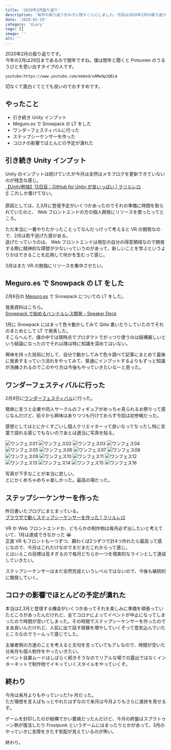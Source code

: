 ```yaml
---
title: '2020年2月振り返り'
description: '毎月の振り返りをログに残すことにしました。今回は2020年2月の振り返り。'
date: '2020-02-29'
category: 'diary'
tags: []
image: ''
alt: ''
---
```


2020年2月の振り返りです。  
今年の2月は29日まであるので閏年ですね。僕は閏年と聞くと Potsunen のうるうびとを思い出すタイプの人です。

`youtube:https://www.youtube.com/embed/oAMw9p2QELA`

切なくて面白くてとても良いのでおすすめです。

## やったこと

- 引き続き Unity インプット
- Meguro.es で Snowpack の LT をした
- ワンダーフェスティバルに行った
- ステップシーケンサーを作った
- コロナの影響でほとんどの予定が潰れた

## 引き続き Unity インプット

Unity のインプットは続けていたが今月は全然はメモブログを更新できていないのが残念な感じ。  
[【Unity勉強】12日目：GitHub for Unity が良いっぽい | ラリルレロ](https://blog.nabeliwo.com/2020/02/unity-study-12/)  
:point_up: これしか書けてない。

原因としては、2,3月に登壇予定がいくつかあったのでそれの準備に時間を取られていたのと、 Web フロントエンドの方の個人開発にリソースを使ったってところ。

ただ本当に一番やりたかったことってなんだっけって考えると VR の開発なので、2月は若干逃げた感がある。  
逃げたっていうのは、 Web フロントエンドは現在の自分の得意領域なので開発する際に精神的な障壁が少ないっていうのがあって、新しいことを学ぶというよりかはできることを応用して何かを生むって感じ。

3月はまた VR の勉強にリソースを集中させたい。

## Meguro.es で Snowpack の LT をした

2月6日の [Meguro.es](https://meguroes.connpass.com/event/159506/) で Snowpack についての LT をした。

発表資料はこちら。  
[Snowpack で始めるバンドルレス開発 - Speaker Deck](https://speakerdeck.com/nabeliwo/about-snowpack)

1月に Snowpack にはまって色々動かしてみて Qiita 書いたりしていたのでそれのまとめとして LT で発表した。  
そこらへんで、僕の中では現時点でプロダクトでがっつり使うのは結構厳しいという結論になったのでそれ以降は特に知識を深めてはいない。

興味を持った技術に対して、自分で動かしてみて色々調べて記事にまとめて最後に発表するっていう流れをやってみて、普通にインプットするよりもずっと知識が洗練されるのでこのやり方は今後もやっていきたいなーと思った。

## ワンダーフェスティバルに行った

2月9日に[ワンダーフェスティバル](https://wonfes.jp/)に行った。

簡単に言うと企業や同人サークルのフィギュアがめっちゃ見られるお祭りって感じなんだけど、前々から興味はありつつも行けておらず今回は初参戦だった。

感想としてはとにかくすごいし個人クリエイターって良いなってなったし特に言葉で語れる感じでもないのであとは適当に写真を貼る。

![ワンフェス01](/images/blog/2020/02/look-back-202002/01-min.jpg)
![ワンフェス02](/images/blog/2020/02/look-back-202002/02-min.jpg)
![ワンフェス03](/images/blog/2020/02/look-back-202002/03-min.jpg)
![ワンフェス04](/images/blog/2020/02/look-back-202002/04-min.jpg)
![ワンフェス05](/images/blog/2020/02/look-back-202002/05-min.jpg)
![ワンフェス06](/images/blog/2020/02/look-back-202002/06-min.jpg)
![ワンフェス07](/images/blog/2020/02/look-back-202002/07-min.jpg)
![ワンフェス08](/images/blog/2020/02/look-back-202002/08-min.jpg)
![ワンフェス09](/images/blog/2020/02/look-back-202002/09-min.jpg)
![ワンフェス10](/images/blog/2020/02/look-back-202002/10-min.jpg)
![ワンフェス11](/images/blog/2020/02/look-back-202002/11-min.jpg)
![ワンフェス12](/images/blog/2020/02/look-back-202002/12-min.jpg)
![ワンフェス13](/images/blog/2020/02/look-back-202002/13-min.jpg)
![ワンフェス14](/images/blog/2020/02/look-back-202002/14-min.jpg)
![ワンフェス15](/images/blog/2020/02/look-back-202002/15-min.jpg)
![ワンフェス16](/images/blog/2020/02/look-back-202002/16-min.jpg)

写真が下手なことが本当に悲しい。  
とにかくめちゃめちゃ楽しかった。最高の場だった。

## ステップシーケンサーを作った

昨日書いたブログにまとまっている。  
[ブラウザで動くステップシーケンサーを作った | ラリルレロ](https://blog.nabeliwo.com/2020/02/web-step-sequencer/)

VR か Web フロントエンドか、どちらかの制作物は毎月必ず出したいと考えていて、1月は達成できなかった :sob:  
正直 VR もフロントも一つずつ、願わくば2つずつで計4つ作れたら最高って感じなので、今月はこれだけなのでまだまだこれからって感じ。  
とはいえこの目標は高すぎるので毎月どちらか一つを現実的なラインとして達成していきたい。

ステップシーケンサーはまだ全然完成というレベルではないので、今後も継続的に開発していく。

## コロナの影響でほとんどの予定が潰れた

本当は2,3月と登壇する機会がいくつかあってそれを楽しみに準備を頑張っていたところがあったんだけれど、全てコロナによってイベントが中止になってしまったので時間が空いてしまった。その時間でステップシーケンサーを作ったのでまあ良いんだけれど、人前に出て話す経験を増やしていくぞって意気込んでいたところなのでうーんって感じでした。

主催者側の方達のことを考えると文句を言っていてもアレなので、時間が空いた分来月も個人制作をやったいきたい。  
イベント自粛ムードはしばらく続きそうなのでリアルな場での露出ではなくインターネットで制作物でイキッていくスタイルをやっていくぞ。

## 終わり

今月は来月よりもやっていった1ヶ月だった。  
ただ理想を言えばもっとやれたはずなので来月は今月よりもさらに進捗を見せるぞ。

ゲームを封印したのが結構でかい要員だったんだけど、今月の終盤はスプラトゥーン熱が復活したり Frostpunk というゲームにはまったりとかがあって、3月のやっていきに支障をきたす気配が見えているのが怖い。

終わり。
